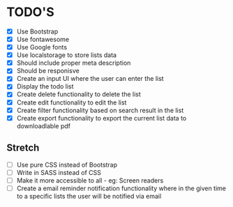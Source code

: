 # TODO'S
 - [x] Use Bootstrap
 - [x] Use fontawesome
 - [x] Use Google fonts
 - [x] Use localstorage to store lists data
 - [x] Should include proper meta description 
 - [x] Should be responisve
 - [x] Create an input UI where the user can enter the list
 - [x] Display the todo list
 - [x] Create delete functionality to delete the list
 - [x] Create edit functionality to edit the list
 - [x] Create filter functionality based on search result in the list
 - [x] Create export functionality to export the current list data to downloadlable pdf

## Stretch 
 - [ ] Use pure CSS instead of Bootstrap
 - [ ] Write in SASS instead of CSS
 - [ ] Make it more accessible to all - eg: Screen readers
 - [ ] Create a email reminder notification functionality where in the given time to a
       specific lists the user will be notified via email
